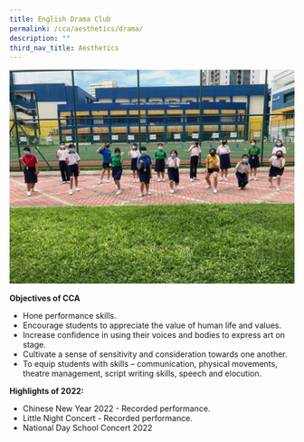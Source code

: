 ```yaml
---
title: English Drama Club
permalink: /cca/aesthetics/drama/
description: ""
third_nav_title: Aesthetics
---
```

![](/images/Continuing-to-carry-on-with-SMM-1024x768.jpeg)


**Objectives of CCA**

*   Hone performance skills.
*   Encourage students to appreciate the value of human life and values.
*   Increase confidence in using their voices and bodies to express art on stage.
*   Cultivate a sense of sensitivity and consideration towards one another.
*   To equip students with skills – communication, physical movements, theatre management, script writing skills, speech and elocution.

**Highlights of 2022:**

*   Chinese New Year 2022 - Recorded performance.
*   Little Night Concert - Recorded performance.
*   National Day School Concert 2022


